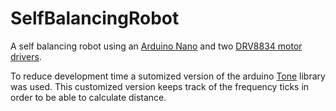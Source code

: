 # SelfBalancingRobot

A self balancing robot using an [Arduino Nano](https://www.arduino.cc/en/pmwiki.php?n=Main/ArduinoBoardNano) and two [DRV8834 motor drivers](https://www.pololu.com/product/2134).

To reduce development time a sutomized version of the arduino [Tone](https://github.com/bhagman/Tone) library was used. This customized version keeps track of the frequency ticks in order to be able to calculate distance.